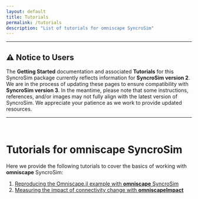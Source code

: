 ```yaml
---
layout: default
title: Tutorials
permalink: /tutorials
description: "List of tutorials for omniscape SyncroSim"
---
```


---
## ⚠️ **Notice to Users**

The **Getting Started** documentation and associated **Tutorials** for this SyncroSim package currently reflects information for **SyncroSim version 2**. We are in the process of updating these pages to ensure compatibility with **SyncroSim version 3**.
In the meantime, please note that some instructions, references, and/or images may not fully align with the latest version of SyncroSim. We appreciate your patience as we work to provide updated resources.

---
<br>

# Tutorials for **omniscape SyncroSim**

Here we provide the following tutorials to cover the basics of working with **omniscape** SyncroSim:
1. <a href="tutorials/omniscape">Reproducing the Omniscape.jl example with **omniscape** SyncroSim</a>
2. <a href="tutorials/omniscapeImpact">Measuring the impact of connectivity change with <b>omniscapeImpact</b></a>